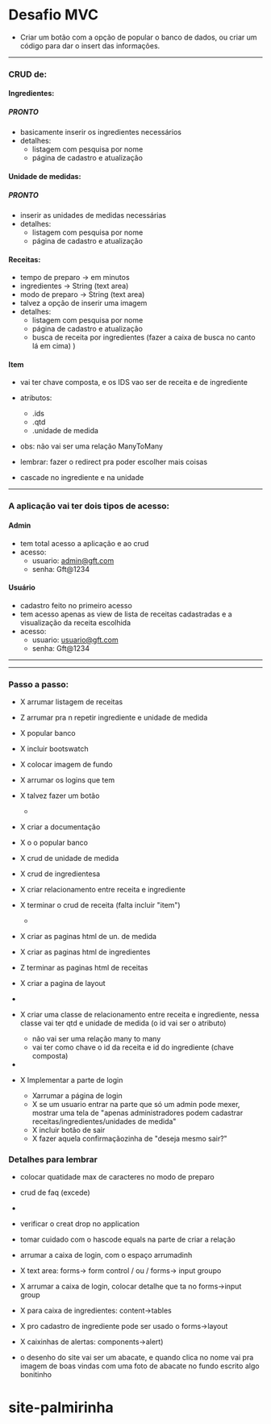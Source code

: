 # Desafio MVC

- Criar um botão com a opção de popular o banco de dados, ou criar um código para dar o insert das informações.

------------

###  CRUD de:

#### Ingredientes:
##### PRONTO
  - basicamente inserir os ingredientes necessários
  - detalhes:
     - listagem com pesquisa por nome
     - página de cadastro e atualização

#### Unidade de medidas:
##### PRONTO
  - inserir as unidades de medidas necessárias
  - detalhes:
     - listagem com pesquisa por nome
     - página de cadastro e atualização
     
#### Receitas:
  - tempo de preparo -> em minutos
  - ingredientes -> String (text area)
  - modo de preparo -> String (text area)
  - talvez a opção de inserir uma imagem
  - detalhes:
     - listagem com pesquisa por nome
     - página de cadastro e atualização
     - busca de receita por ingredientes (fazer a caixa de busca no canto lá em cima) )
     
#### Item
  - vai ter chave composta, e os IDS vao ser de receita e de ingrediente
  - atributos:
     - .ids
     - .qtd
     - .unidade de medida
  - obs: não vai ser uma relação ManyToMany
  - lembrar: fazer o redirect pra poder escolher mais coisas
  
  - cascade no ingrediente e na unidade
------------

###  A aplicação vai ter dois tipos de acesso:
####   Admin
  - tem total acesso a aplicação e ao crud
  - acesso:
     - usuario: admin@gft.com
     - senha: Gft@1234
     
####  Usuário
  - cadastro feito no primeiro acesso
  - tem acesso apenas as view de lista de receitas cadastradas e a visualização da receita escolhida
  - acesso:
    - usuario: usuario@gft.com
    - senha: Gft@1234

------------
------------

###  Passo a passo:

 - X arrumar listagem de receitas
 - Z arrumar pra n repetir ingrediente e unidade de medida
 - X popular banco
 - X incluir bootswatch
 - X colocar imagem de fundo
 - X arrumar os logins que tem
 - X talvez fazer um botão
  
 

   - 


 
 - X criar a documentação
 - X o o popular banco
 
 - X crud de unidade de medida
 - X crud de ingredientesa

 - X criar relacionamento entre receita e ingrediente
 - X terminar o crud de receita (falta incluir "item")
 
 

   - 


 - X criar as paginas html de un. de medida
 - X criar as paginas html de ingredientes
 - Z terminar as paginas html de receitas
 - X criar a pagina de layout
 
 -
  
  
 - X criar uma classe de relacionamento entre receita e ingrediente, nessa classe vai ter qtd e unidade de medida (o id vai ser o atributo)
     - não vai ser uma relação many to many
     - vai ter como chave o id da receita e id do ingrediente (chave composta)


 -
  
  
 - X Implementar a parte de login
     - Xarrumar a página de login
     - X se um usuario entrar na parte que só um admin pode mexer, mostrar uma tela de "apenas administradores podem cadastrar receitas/ingredientes/unidades de medida"
     - X incluir botão de sair
     - X fazer aquela confirmaçãozinha de "deseja mesmo sair?"
      
      
### Detalhes para lembrar

 - colocar quatidade max de caracteres no modo de preparo

 - crud de faq (excede)
 - 
 - verificar o creat drop no application
 - tomar cuidado com o hascode equals na parte de criar a relação
 - arrumar a caixa de login, com o espaço arrumadinh
 
 - X text area: forms-> form control / ou / forms-> input groupo
 - X arrumar a caixa de login, colocar detalhe que ta no forms->input group
 - X para  caixa de ingredientes: content->tables
 - X pro cadastro de ingrediente pode ser usado o forms->layout
 - X caixinhas de alertas: components->alert)
 
 - o desenho do site vai ser um abacate, e quando clica no nome vai pra imagem de boas vindas com uma foto de abacate no fundo escrito algo bonitinho
# site-palmirinha
